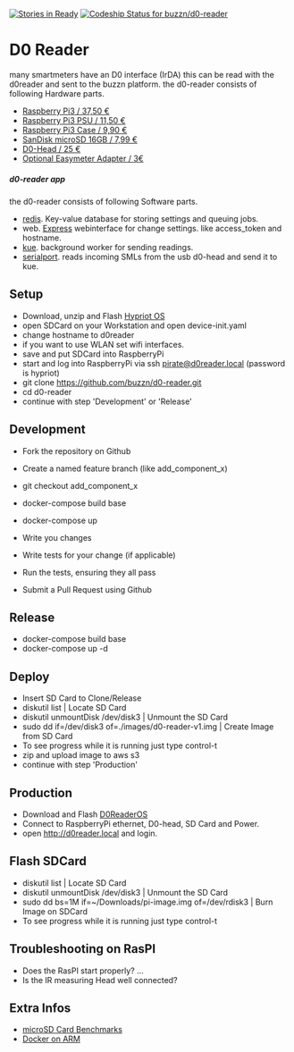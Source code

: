 [![Stories in Ready](https://badge.waffle.io/buzzn/d0-reader.png?label=ready&title=Ready)](https://waffle.io/buzzn/d0-reader)
[ ![Codeship Status for buzzn/d0-reader](https://codeship.io/projects/16833330-f9ad-0133-be69-0e6ed700efb9/status)](https://codeship.io/projects/151300)


# D0 Reader
  many smartmeters have an  D0 interface (IrDA) this can be read with the d0reader and sent to the buzzn platform.
  the d0-reader consists of following Hardware parts.

  - [Raspberry Pi3 / 37,50 € ](https://www.reichelt.de/RASPBERRY-PI-3/3/index.html?&ACTION=3&LA=446&ARTICLE=164977&artnr=RASPBERRY+PI+3&SEARCH=pi3)
  - [Raspberry Pi3 PSU / 11,50 € ](https://www.reichelt.de/Ladegeraete-fuer-USB-Geraete/NT-MUSB-25-SW/3/index.html?&ACTION=3&LA=517&ARTICLE=167078&GROUPID=5158)
  - [Raspberry Pi3 Case / 9,90 € ](https://www.amazon.de/dp/B01CESAU4G)
  - [SanDisk microSD 16GB / 7,99 € ](http://www.amazon.de/dp/B013UDL5V6)
  - [D0-Head / 25 € ](http://wiki.volkszaehler.org/hardware/controllers/ir-schreib-lesekopf-usb-ausgang#stueckliste_und_preise)
  - [Optional Easymeter Adapter / 3€](http://wiki.volkszaehler.org/hardware/controllers/ir-schreib-lesekopf_easymeter-adapter)

##### d0-reader app
  the d0-reader consists of following Software parts.

  - [redis](http://redis.io/). Key-value database for storing settings and queuing jobs.
  - web. [Express](https://github.com/expressjs/express) webinterface for change settings. like access_token and hostname.
  - [kue](https://github.com/Automattic/kue). background worker for sending readings.
  - [serialport](https://github.com/EmergingTechnologyAdvisors/node-serialport). reads incoming SMLs from the usb d0-head and send it to kue.


## Setup
  - Download, unzip and Flash [Hypriot OS](https://downloads.hypriot.com/hypriotos-rpi-v1.0.0.img.zip)
  - open SDCard on your Workstation and open device-init.yaml
  - change hostname to d0reader
  - if you want to use WLAN set wifi interfaces.
  - save and put SDCard into RaspberryPi
  - start and log into RaspberryPi via ssh pirate@d0reader.local (password is hypriot)
  - git clone https://github.com/buzzn/d0-reader.git
  - cd d0-reader
  - continue with step 'Development' or 'Release'

## Development
  - Fork the repository on Github
  - Create a named feature branch (like add_component_x)
  - git checkout add_component_x
  - docker-compose build base
  - docker-compose up

  - Write you changes
  - Write tests for your change (if applicable)
  - Run the tests, ensuring they all pass
  - Submit a Pull Request using Github

## Release
  - docker-compose build base
  - docker-compose up -d

## Deploy
  - Insert SD Card to Clone/Release
  - diskutil list | Locate SD Card
  - diskutil unmountDisk /dev/disk3 | Unmount the SD Card
  - sudo dd if=/dev/disk3 of=./images/d0-reader-v1.img | Create Image from SD Card
  - To see progress while it is running just type control-t
  - zip and upload image to aws s3
  - continue with step 'Production'

## Production
  - Download and Flash [D0ReaderOS](http://buzzn.s3.amazonaws.com/d0-reader-v1.img.zip)
  - Connect to RaspberryPi ethernet, D0-head, SD Card and Power.
  - open http://d0reader.local and login.

## Flash SDCard
  - diskutil list | Locate SD Card
  - diskutil unmountDisk /dev/disk3 | Unmount the SD Card
  - sudo dd bs=1M if=~/Downloads/pi-image.img of=/dev/rdisk3 | Burn Image on SDCard
  - To see progress while it is running just type control-t

## Troubleshooting on RasPI
  - Does the RasPI start properly? ...
  - Is the IR measuring Head well connected?

## Extra Infos
  - [microSD Card Benchmarks](http://www.pidramble.com/wiki/benchmarks/microsd-cards)
  - [Docker on ARM](http://blog.hypriot.com/getting-started-with-docker-on-your-arm-device/)
